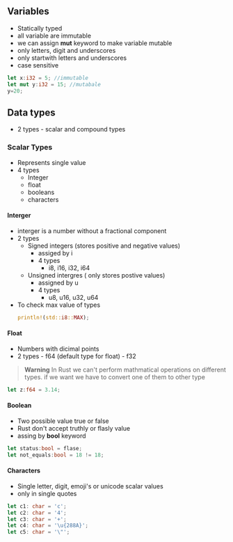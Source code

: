 ## Variables

- Statically typed
- all variable are immutable
- we can assign **mut** keyword to make variable mutable
- only letters, digit and underscores
- only startwith letters and underscores
- case sensitive

```rust
let x:i32 = 5; //immutable
let mut y:i32 = 15; //mutabale
y=20;
```
## Data types

- 2 types - scalar and compound types

### Scalar Types

- Represents single value
- 4 types
    - Integer
    - float
    - booleans
    - characters

#### Interger

- interger is a number without a fractional component
- 2 types
    - Signed integers (stores positive and negative values)
        - assiged by i
        - 4 types
          - i8, i16, i32, i64
    - Unsigned intergres ( only stores postive values)
        - assigned by u
        - 4 types
            - u8, u16, u32, u64
- To check max value of types
  ```rust
  println!(std::i8::MAX);
  ```

#### Float

  - Numbers with dicimal points
  - 2 types
        - f64 (default type for float)
        - f32

> **Warning**
> In Rust we can't perform mathmatical operations on different types. if we want we have to convert one of them to other type

  ```rust
  let z:f64 = 3.14;
  ```
#### Boolean

- Two possible value true or false
- Rust don't accept truthly or flasly value
- assing by **bool** keyword
```rust
let status:bool = flase;
let not_equals:bool = 18 != 18; 
```
#### Characters
- Single letter, digit, emoji's or unicode scalar values
- only in single quotes

```rust
let c1: char = 'c';
let c2: char = '4';
let c3: char = '+';
let c4: char = '\u{288A}';
let c5: char = '\"';
```
